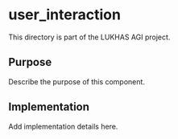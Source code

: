 # user_interaction

This directory is part of the LUKHAS AGI project.

## Purpose
Describe the purpose of this component.

## Implementation
Add implementation details here.
